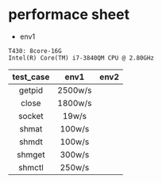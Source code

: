 
# performace sheet
- env1
```
T430: 8core-16G
Intel(R) Core(TM) i7-3840QM CPU @ 2.80GHz
```
|test_case|env1|env2|
|:--:|:--:|:--:|
|getpid|2500w/s||
|close|1800w/s||
|socket|19w/s||
|shmat|100w/s||
|shmdt|100w/s||
|shmget|300w/s||
|shmctl|250w/s||

